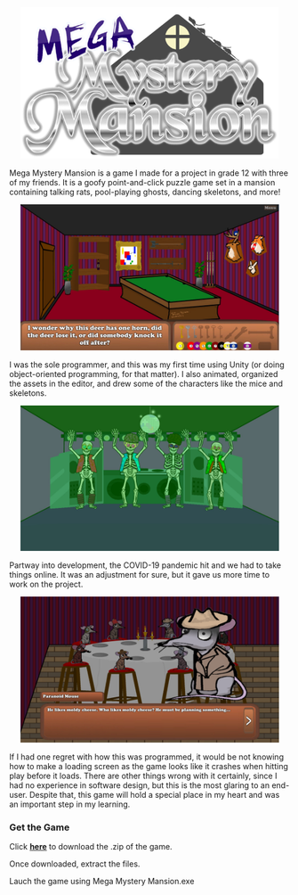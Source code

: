 <p  style="text-align: center;">
	<img src="./img/MMM/mansionLogo.png" alt="Mega Mystery Mansion" width=465px/>
</p>

Mega Mystery Mansion is a game I made for a project in grade 12 with three of my friends.
It is a goofy point-and-click puzzle game set in a mansion containing talking rats, pool-playing ghosts, dancing skeletons, and more!

<p  style="text-align: center;">
	<img src="./img/MMM/pool.jpg" alt="A level about collecting pool balls" width=465px/>
</p>

I was the sole programmer, and this was my first time using Unity (or doing object-oriented programming, for that matter).
I also animated, organized the assets in the editor, and drew some of the characters like the mice and skeletons.

<p  style="text-align: center;">
	<img src="./img/MMM/dance.jpg" alt="Disco Skeletons" width=465px/>
</p>

Partway into development, the COVID-19 pandemic hit and we had to take things online.  It was an adjustment for sure, but
it gave us more time to work on the project.

<p  style="text-align: center;">
	<img src="./img/MMM/cheese.jpg" alt="Mouse gives puzzle hint" width=465px/>
</p>

If I had one regret with how this was programmed, it would be not knowing how to make a loading screen
as the game looks like it crashes when hitting play before it loads.  There are other things wrong with it
certainly, since I had no experience in software design, but this is the most glaring to an end-user.
Despite that, this game will hold a special place in my heart and was an important step in my learning.

### Get the Game

Click [**here**](./downloads/Builds_Mansion.zip) to download the .zip of the game.

Once downloaded, extract the files.

Lauch the game using Mega Mystery Mansion.exe

